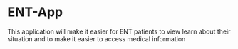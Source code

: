 # ENT-App
This application will make it easier for ENT patients to view learn about their situation and to make it easier to access medical information
